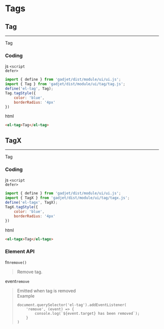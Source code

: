 # Tags

## Tag
---
<div class="preview">
    <my-tag>Tag</my-tag>
</div>

### Coding

<el-tag class="title-block">js <code>\<script defer></code></el-tag>
```js
import { define } from 'gadjet/dist/module/ui/ui.js';
import { Tag } from 'gadjet/dist/module/ui/tag/tag.js';
define('el-tag', Tag);
Tag.tagStyle({
    color: 'blue',
    borderRadius: '4px'
})
```

<el-tag class="title-block">html</el-tag>
```html
<el-tag>Tag</el-tag>
```

## TagX
---
<div class="preview">
    <el-tagx>Tag</el-tag>
</div>

### Coding

<el-tag class="title-block">js <code>\<script defer></code></el-tag>
```js
import { define } from 'gadjet/dist/module/ui/ui.js';
import { TagX } from 'gadjet/dist/module/ui/tag/tagx.js';
define('el-tagx', TagX);
TagX.tagStyle({
    color: 'blue',
    borderRadius: '4px'
})
```

<el-tag class="title-block">html</el-tag>
```html
<el-tagx>Tag</el-tagx>
```

### Element API

<el-tag class="title-block">fn<code>remove()</code></el-tag>
<blockquote class="fn-detail">
Remove tag.
</blockquote>


<el-tag class="title-block">event<code>remove</code></el-tag>
<blockquote class="fn-detail">
Emitted when tag is removed<br>
<el-tag class="title-block">Example</el-tag>
<pre>
<code class="hljs language-js">document.querySelector('el-tag').addEventListener(
    'remove', (event) => {
        console.log(`${event.target} has been removed`);
    }
)</code>
</pre>
</blockquote>
